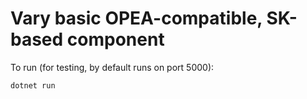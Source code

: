 # Vary basic OPEA-compatible, SK-based component

To run (for testing, by default runs on port 5000):
```
dotnet run 
```
